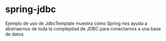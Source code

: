spring-jdbc
===========

Ejemplo de uso de JdbcTemplate muestra cómo Spring nos ayuda a abstraernos de toda la complejidad de JDBC para conectarnos a una base de datos.
